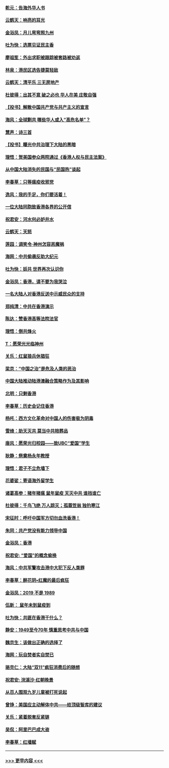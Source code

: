 #### [乾元：告海外华人书](../pages/nsc993/n11684044.md?t=11271744) 
#### [云鹤天：响亮的耳光](../pages/nsc993/n11684254.md?t=11271744) 
#### [金浴凤：月儿弯弯照九州](../pages/nsc993/n11684231.md?t=11271744) 
#### [吐为快：选票见证民主香](../pages/nsc993/n11684206.md?t=11271744) 
#### [廖祖笙：外出求职被跟踪被套路被劝返](../pages/nsc993/n11683874.md?t=11271744) 
#### [林泉：港民区选告捷莫轻敌](../pages/nsc993/n11683930.md?t=11271744) 
#### [云鹤天：清平乐 三无房地产](../pages/nsc993/n11681521.md?t=11271744) 
#### [杜彼得：出其不意 破之必也 华人在美 庄敬自强](../pages/nsc993/n11679554.md?t=11271744) 
#### [【投书】解散中国共产党与共产主义的宣言](../pages/nsc993/n11679177.md?t=11271744) 
#### [海风：全球剿共 哪些华人或入“高危名单”？](../pages/nsc993/n11678617.md?t=11271744) 
#### [慧声：诗三首](../pages/nsc993/n11678848.md?t=11271744) 
#### [【投书】曝光中共治理下大陆的黑暗](../pages/nsc993/n11678674.md?t=11271744) 
#### [理悟：贺美国参众两院通过《香港人权与民主法案》](../pages/nsc993/n11678104.md?t=11271744) 
#### [从中国大陆消失的民国与“民国热”谈起](../pages/nsc993/n11678075.md?t=11271744) 
#### [李春草：只等瘟疫收邪党](../pages/nsc993/n11677308.md?t=11271744) 
#### [逸风：我的手足，你们要活着！](../pages/nsc993/n11676352.md?t=11271744) 
#### [一位大陆同胞致香港各界的公开信](../pages/nsc993/n11675761.md?t=11271744) 
#### [祝君安：河水何必妒井水](../pages/nsc993/n11675746.md?t=11271744) 
#### [云鹤天：天怒](../pages/nsc993/n11675718.md?t=11271744) 
#### [莲园：调笑令‧神州怎容恶魔祸](../pages/nsc993/n11675648.md?t=11271744) 
#### [海网：中共偷袭反助大纪元](../pages/nsc993/n11673515.md?t=11271744) 
#### [吐为快：妖共 世界再次认识你](../pages/nsc993/n11673506.md?t=11271744) 
#### [金浴凤：香港，请不要为我哭泣](../pages/nsc993/n11673248.md?t=11271744) 
#### [一名大陆人对香港反送中示威民众的支持](../pages/nsc993/n11672615.md?t=11271744) 
#### [郑纯清：中共在香港演示](../pages/nsc993/n11670539.md?t=11271744) 
#### [陈达：赞香港高等法院法官](../pages/nsc993/n11669542.md?t=11271744) 
#### [理悟：倒共烽火](../pages/nsc993/n11668844.md?t=11271744) 
#### [T：愿荣光光临神州](../pages/nsc993/n11668421.md?t=11271744) 
#### [关乐：红鼠狼兵休猖狂](../pages/nsc993/n11668378.md?t=11271744) 
#### [梁京：“中国之治”是危及人类的恶治](../pages/nsc993/n11668328.md?t=11271744) 
#### [中国大陆推动陆港澳融合策略作为及其影响](../pages/nsc993/n11668157.md?t=11271744) 
#### [北明：只剩香港](../pages/nsc993/n11668002.md?t=11271744) 
#### [李春草：历史会记住香港](../pages/nsc993/n11667927.md?t=11271744) 
#### [杨吒：西方文化革命对中国人的伤害极为阴毒](../pages/nsc993/n11664521.md?t=11271744) 
#### [雪绮：助天灭共 莫当中共陪葬品](../pages/nsc993/n11662650.md?t=11271744) 
#### [唐风：愿荣光归校园——致UBC“爱国”学生](../pages/nsc993/n11662194.md?t=11271744) 
#### [耿静：祭奠杨永年教授](../pages/nsc993/n11662514.md?t=11271744) 
#### [理悟：君子不立危墙下](../pages/nsc993/n11662172.md?t=11271744) 
#### [花婆娑：寄语海外留学生](../pages/nsc993/n11662121.md?t=11271744) 
#### [诸葛高参：猪年猪瘟 鼠年鼠疫 天灭中共 谁挡谁亡](../pages/nsc993/n11661980.md?t=11271744) 
#### [杜彼得：千鸟飞绝 万人踪灭；孤蓑笠翁 独钓寒江](../pages/nsc993/n11661170.md?t=11271744) 
#### [宋征时：呼吁中国军方切勿血洗香港！](../pages/nsc993/n11415318.md?t=11271744) 
#### [朱同：共产党没有能力领导中国](../pages/nsc993/n11660421.md?t=11271744) 
#### [金浴凤：香港](../pages/nsc993/n11660419.md?t=11271744) 
#### [祝君安: “爱国”的概念偷换](../pages/nsc993/n11659706.md?t=11271744) 
#### [海风：中共军警攻击港中大犯下反人类罪](../pages/nsc993/n11659632.md?t=11271744) 
#### [李春草：醉花阴•红魔的最后疯狂](../pages/nsc993/n11659287.md?t=11271744) 
#### [金浴凤：2019 不是 1989](../pages/nsc993/n11657663.md?t=11271744) 
#### [伍新： 鼠年未到鼠疫到](../pages/nsc993/n11655098.md?t=11271744) 
#### [吐为快：共匪在香港干什么？](../pages/nsc993/n11654891.md?t=11271744) 
#### [静安：1949至今70年 慎重思考中共与中国](../pages/nsc993/n11651244.md?t=11271744) 
#### [魏京生：该做出正确的选择了](../pages/nsc993/n11653084.md?t=11271744) 
#### [海网：玩自焚者实自焚已](../pages/nsc993/n11652423.md?t=11271744) 
#### [骆克仁：大陆“双11”疯狂消费后的随想](../pages/nsc993/n11652305.md?t=11271744) 
#### [祝君安: 浣溪沙·红朝晚景](../pages/nsc993/n11652258.md?t=11271744) 
#### [从百人围观九岁儿童被打死说起](../pages/nsc993/n11651030.md?t=11271744) 
#### [曾铮：美国应主动解体中共——给顶级智库的建议](../pages/nsc993/n11649888.md?t=11271744) 
#### [关乐：紧着脱套反紧链](../pages/nsc993/n11649069.md?t=11271744) 
#### [吴侃：阿里巴巴成大盗](../pages/nsc993/n11645523.md?t=11271744) 
#### [李春草：红墙赋](../pages/nsc993/n11646389.md?t=11271744) 

----
#### [ >>> 更早内容 <<< ](../indexes/nsc993-earlier.md)
